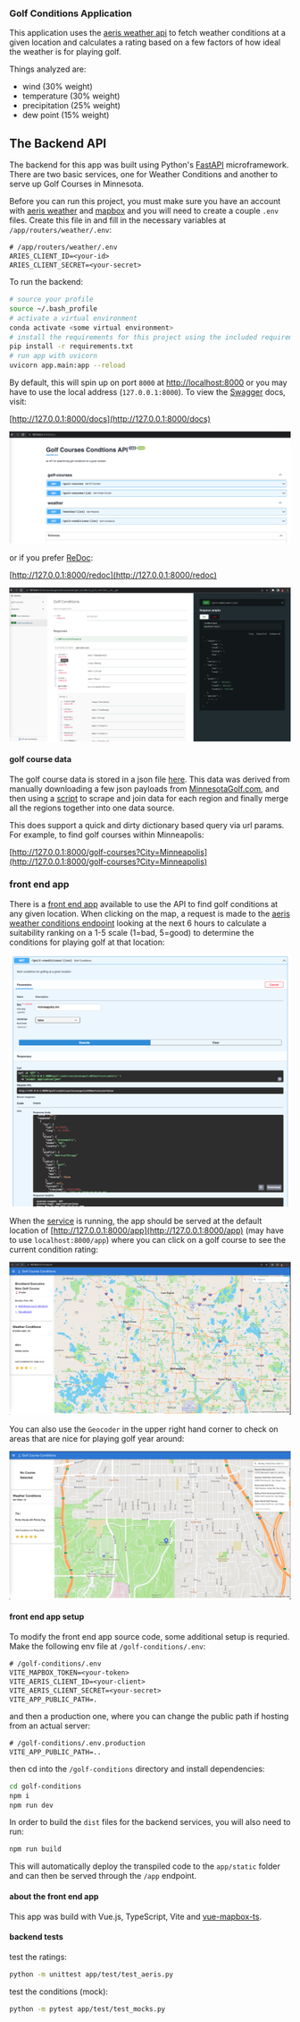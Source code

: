 ### Golf Conditions Application

This application uses the [aeris weather api](https://www.aerisweather.com/support/docs/api/reference/endpoints) to fetch weather conditions at a given location and calculates a rating based on a few factors of how ideal the weather is for playing golf.

Things analyzed are:
 * wind (30% weight)
 * temperature (30% weight)
 * precipitation (25% weight)
 * dew point (15% weight)


## The Backend API

The backend for this app was built using Python's [FastAPI](https://fastapi.tiangolo.com/) microframework.  There are two basic services, one for Weather Conditions and another to serve up Golf Courses in Minnesota.

Before you can run this project, you must make sure you have an account with [aeris weather](https://www.aerisweather.com/signup/developer/) and [mapbox](https://docs.mapbox.com/help/getting-started/access-tokens/) and you will need to create a couple `.env` files.  Create this file in and fill in the necessary variables at `/app/routers/weather/.env`:

```env
# /app/routers/weather/.env
ARIES_CLIENT_ID=<your-id>
ARIES_CLIENT_SECRET=<your-secret>
```

To run the backend:

```sh
# source your profile
source ~/.bash_profile
# activate a virtual environment
conda activate <some virtual environment>
# install the requirements for this project using the included requirements.txt file
pip install -r requirements.txt
# run app with uvicorn
uvicorn app.main:app --reload
```

By default, this will spin up on port `8000` at [http://localhost:8000](http://localhost:8000/) or you may have to use the local address (`127.0.0.1:8000`).  To view the [Swagger](https://swagger.io/tools/swagger-ui/) docs, visit:

[http://127.0.0.1:8000/docs](http://127.0.0.1:8000/docs)

![swagger](./resources/images/swagger.png)

or if you prefer [ReDoc](https://redocly.github.io/redoc/):

[http://127.0.0.1:8000/redoc](http://127.0.0.1:8000/redoc)

![redoc](./resources/images/redoc.png)

#### golf course data

The golf course data is stored in a json file [here](./app/data/All_MN_Courses.json). This data was derived from manually downloading a few json payloads from [MinnesotaGolf.com](https://minnesotagolf.com/fairways), and then using a [script](./app/scripts/crawler.js) to scrape and join data for each region and finally merge all the regions together into one data source.

This does support a quick and dirty dictionary based query via url params. For example, to find golf courses within Minneapolis:

[http://127.0.0.1:8000/golf-courses?City=Minneapolis](http://127.0.0.1:8000/golf-courses?City=Minneapolis)


### front end app

There is a [front end app](./golf-conditions/) available to use the API to find golf conditions at any given location.  When clicking on the map, a request is made to the [aeris weather conditions endpoint](https://www.aerisweather.com/support/docs/api/reference/endpoints/conditions/) looking at the next 6 hours to calculate a suitability ranking on a 1-5 scale (1=bad, 5=good) to determine the conditions for playing golf at that location:

![golf index request](./resources/images/golf-index-request.png)


When the [service](./app/main.py) is running, the app should be served at the default location of [http://127.0.0.1:8000/app](http://127.0.0.1:8000/app) (may have to use `localhost:8000/app`) where you can click on a golf course to see the current condition rating:

![front end app](./resources/images/front-end-app.png)

You can also use the `Geocoder` in the upper right hand corner to check on areas that are nice for playing golf year around:


![san diego](./resources/images/san-diego.png)

#### front end app setup

To modify the front end app source code, some additional setup is requried. Make the following env file at `/golf-conditions/.env`:

```
# /golf-conditions/.env
VITE_MAPBOX_TOKEN=<your-token>
VITE_AERIS_CLIENT_ID=<your-client>
VITE_AERIS_CLIENT_SECRET=<your-secret>
VITE_APP_PUBLIC_PATH=.
```

and then a production one, where you can change the public path if hosting from an actual server:

```
# /golf-conditions/.env.production
VITE_APP_PUBLIC_PATH=..
```

then cd into the `/golf-conditions` directory and install dependencies:

```sh
cd golf-conditions
npm i
npm run dev
```

In order to build the `dist` files for the backend services, you will also need to run:

```sh
npm run build
```

This will automatically deploy the transpiled code to the `app/static` folder and can then be served through the `/app` endpoint.

#### about the front end app

This app was build with Vue.js, TypeScript, Vite and [vue-mapbox-ts](https://gitlab.com/relief-melone/vue-mapbox-ts).

#### backend tests

test the ratings:

```sh
python -m unittest app/test/test_aeris.py
```

test the conditions (mock):
```sh
python -m pytest app/test/test_mocks.py
```